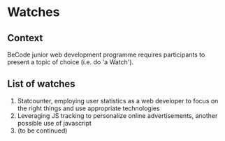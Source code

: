 # Watches

## Context

BeCode junior web development programme requires participants to present a topic of choice (i.e. do 'a Watch').

## List of watches
1. Statcounter, employing user statistics as a web developer to focus on the right things and use appropriate technologies
2. Leveraging JS tracking to personalize online advertisements, another possible use of javascript
3. (to be continued)

